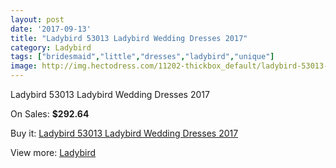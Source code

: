 ```yaml
---
layout: post
date: '2017-09-13'
title: "Ladybird 53013 Ladybird Wedding Dresses 2017"
category: Ladybird
tags: ["bridesmaid","little","dresses","ladybird","unique"]
image: http://img.hectodress.com/11202-thickbox_default/ladybird-53013-ladybird-wedding-dresses-2013.jpg
---
```

Ladybird 53013 Ladybird Wedding Dresses 2017

On Sales: **$292.64**
<a href="https://www.hectodress.com/ladybird/5535-ladybird-53013-ladybird-wedding-dresses-2013.html"><amp-img layout="responsive" width="600" height="600" src="//img.hectodress.com/11202-thickbox_default/ladybird-53013-ladybird-wedding-dresses-2013.jpg" alt="Ladybird 53013 Ladybird Wedding Dresses 2017 0" /></a>

Buy it: [Ladybird 53013 Ladybird Wedding Dresses 2017](https://www.hectodress.com/ladybird/5535-ladybird-53013-ladybird-wedding-dresses-2013.html "Ladybird 53013 Ladybird Wedding Dresses 2017")

View more: [Ladybird](https://www.hectodress.com/92-ladybird "Ladybird")